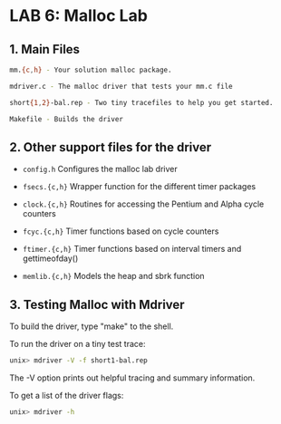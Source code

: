 # LAB 6: Malloc Lab

## 1. Main Files

```bash
mm.{c,h} - Your solution malloc package.

mdriver.c - The malloc driver that tests your mm.c file

short{1,2}-bal.rep - Two tiny tracefiles to help you get started. 

Makefile - Builds the driver
```

## 2. Other support files for the driver

- `config.h` Configures the malloc lab driver

- `fsecs.{c,h}` Wrapper function for the different timer packages

- `clock.{c,h}` Routines for accessing the Pentium and Alpha cycle counters

- `fcyc.{c,h}` Timer functions based on cycle counters

- `ftimer.{c,h}` Timer functions based on interval timers and gettimeofday()

- `memlib.{c,h}` Models the heap and sbrk function


## 3. Testing Malloc with Mdriver

To build the driver, type "make" to the shell.

To run the driver on a tiny test trace:

```bash
unix> mdriver -V -f short1-bal.rep
```

The -V option prints out helpful tracing and summary information.


To get a list of the driver flags:

```bash
unix> mdriver -h
```

